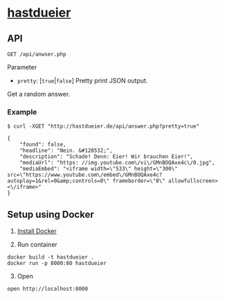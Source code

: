 # [hastdueier](http://hastdueier.de)

## API

```
GET /api/anwser.php
```

Parameter

- `pretty`: [`true`|`false`] Pretty print JSON output.

Get a random answer.

### Example

```
$ curl -XGET "http://hastdueier.de/api/answer.php?pretty=true"

{
    "found": false,
    "headline": "Nein. &#128532;",
    "description": "Schade! Denn: Eier! Wir brauchen Eier!",
    "mediaUrl": "https: //img.youtube.com\/vi\/GMnBOQAxe4c\/0.jpg",
    "mediaEmbed": "<iframe width=\"533\" height=\"300\" src=\"https://www.youtube.com\/embed\/GMnBOQAxe4c?autoplay=1&rel=0&amp;controls=0\" frameborder=\"0\" allowfullscreen><\/iframe>"
}
```

## Setup using Docker

1. [Install Docker](https://docs.docker.com/engine/getstarted/step_one/)

2. Run container

```
docker build -t hastdueier .
docker run -p 8000:80 hastdueier
```

3. Open

```
open http://localhost:8000


